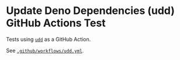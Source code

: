 # Update Deno Dependencies (udd) GitHub Actions Test

Tests using [`udd`](https://github.com/hayd/deno-udd) as a GitHub Action.

See [`.github/workflows/udd.yml`](.github/workflows/udd.yml).
